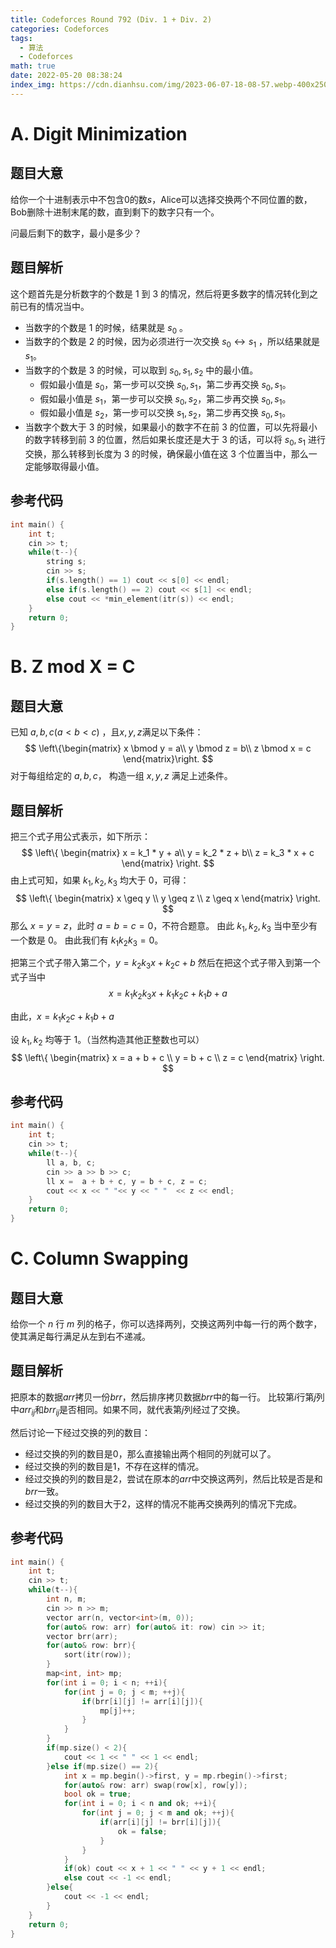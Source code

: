 ```yaml
---
title: Codeforces Round 792 (Div. 1 + Div. 2)
categories: Codeforces
tags:
  - 算法
  - Codeforces
math: true
date: 2022-05-20 08:38:24
index_img: https://cdn.dianhsu.com/img/2023-06-07-18-08-57.webp-400x250
---
```



# A. Digit Minimization
## 题目大意
给你一个十进制表示中不包含$0$的数$s$，Alice可以选择交换两个不同位置的数，Bob删除十进制末尾的数，直到剩下的数字只有一个。

问最后剩下的数字，最小是多少？
## 题目解析
这个题首先是分析数字的个数是 $1$ 到 $3$ 的情况，然后将更多数字的情况转化到之前已有的情况当中。

- 当数字的个数是 $1$ 的时候，结果就是 $s_0$ 。
- 当数字的个数是 $2$ 的时候，因为必须进行一次交换 $s_0 \leftrightarrow s_1$ ，所以结果就是 $s_1$。
- 当数字的个数是 $3$ 的时候，可以取到 $s_0, s_1, s_2$ 中的最小值。
  - 假如最小值是 $s_0$，第一步可以交换 $s_0, s_1$，第二步再交换 $s_0, s_1$。
  - 假如最小值是 $s_1$，第一步可以交换 $s_0, s_2$，第二步再交换 $s_0, s_1$。
  - 假如最小值是 $s_2$，第一步可以交换 $s_1, s_2$，第二步再交换 $s_0, s_1$。
- 当数字个数大于 $3$ 的时候，如果最小的数字不在前 $3$ 的位置，可以先将最小的数字转移到前 $3$ 的位置，然后如果长度还是大于 $3$ 的话，可以将 $s_0, s_1$ 进行交换，那么转移到长度为 $3$ 的时候，确保最小值在这 $3$ 个位置当中，那么一定能够取得最小值。

## 参考代码
```cpp
int main() {
    int t;
    cin >> t;
    while(t--){
        string s;
        cin >> s;
        if(s.length() == 1) cout << s[0] << endl;
        else if(s.length() == 2) cout << s[1] << endl;
        else cout << *min_element(itr(s)) << endl;
    }
    return 0;
}
```

# B. Z mod X = C
## 题目大意
已知 $a, b, c (a < b < c)$ ，且$x, y, z$满足以下条件：
$$
\left\{\begin{matrix}
x \bmod y = a\\ 
y \bmod z = b\\
z \bmod x = c
\end{matrix}\right.
$$
对于每组给定的 $a, b, c$， 构造一组 $x, y, z$ 满足上述条件。

## 题目解析
把三个式子用公式表示，如下所示：
$$
\left\{
\begin{matrix}
x = k_1 * y + a\\
y = k_2 * z + b\\
z = k_3 * x + c
\end{matrix}
\right.
$$
由上式可知，如果 $k_1, k_2, k_3$ 均大于 $0$，可得：
$$
\left\{
\begin{matrix}
x \geq y \\
y \geq z \\
z \geq x
\end{matrix}
\right.
$$
那么 $x = y = z$，此时 $a = b = c = 0$，不符合题意。
由此 $k_1, k_2, k_3$ 当中至少有一个数是 $0$。
由此我们有 $k_1k_2k_3 = 0$。

把第三个式子带入第二个，$y = k_2k_3x + k_2c + b$
然后在把这个式子带入到第一个式子当中
$$x = k_1k_2k_3x + k_1k_2c + k_1b + a$$

由此，$x = k_1k_2c + k_1b + a$

设 $k_1, k_2$ 均等于 $1$。（当然构造其他正整数也可以）
$$
\left\{
\begin{matrix}
x = a + b + c \\
y = b + c \\
z = c
\end{matrix}
\right.
$$

## 参考代码
```cpp
int main() {
    int t;
    cin >> t;
    while(t--){
        ll a, b, c;
        cin >> a >> b >> c;
        ll x =  a + b + c, y = b + c, z = c;
        cout << x << " "<< y << " "  << z << endl; 
    }
    return 0;
}
```

# C. Column Swapping
## 题目大意
给你一个 $n$ 行 $m$ 列的格子，你可以选择两列，交换这两列中每一行的两个数字，使其满足每行满足从左到右不递减。
## 题目解析
把原本的数据$arr$拷贝一份$brr$，然后排序拷贝数据$brr$中的每一行。
比较第$i$行第$j$列中$arr_{ij}$和$brr_{ij}$是否相同。如果不同，就代表第$j$列经过了交换。

然后讨论一下经过交换的列的数目：

- 经过交换的列的数目是$0$，那么直接输出两个相同的列就可以了。
- 经过交换的列的数目是$1$，不存在这样的情况。
- 经过交换的列的数目是$2$，尝试在原本的$arr$中交换这两列，然后比较是否是和$brr$一致。
- 经过交换的列的数目大于$2$，这样的情况不能再交换两列的情况下完成。

## 参考代码
```cpp
int main() {
    int t;
    cin >> t;
    while(t--){
        int n, m;
        cin >> n >> m;
        vector arr(n, vector<int>(m, 0));
        for(auto& row: arr) for(auto& it: row) cin >> it;
        vector brr(arr);
        for(auto& row: brr){
            sort(itr(row));
        }
        map<int, int> mp;
        for(int i = 0; i < n; ++i){
            for(int j = 0; j < m; ++j){
                if(brr[i][j] != arr[i][j]){
                    mp[j]++;
                }
            }
        }
        if(mp.size() < 2){
            cout << 1 << " " << 1 << endl;
        }else if(mp.size() == 2){
            int x = mp.begin()->first, y = mp.rbegin()->first;
            for(auto& row: arr) swap(row[x], row[y]);
            bool ok = true;
            for(int i = 0; i < n and ok; ++i){
                for(int j = 0; j < m and ok; ++j){
                    if(arr[i][j] != brr[i][j]){
                        ok = false;
                    }
                }
            }
            if(ok) cout << x + 1 << " " << y + 1 << endl;
            else cout << -1 << endl;
        }else{
            cout << -1 << endl;
        }
    }
    return 0;
}
```